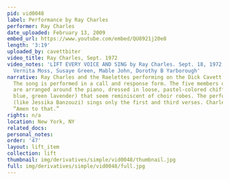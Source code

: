 ```yaml
---
pid: vid0048
label: Performance by Ray Charles
performer: Ray Charles
date_uploaded: February 13, 2009
embed_url: https://www.youtube.com/embed/QU8921j20e8
length: '3:19'
uploaded_by: cavettbiter
video_title: Ray Charles, Sept. 1972
video_notes: 'LIFT EVERY VOICE AND SING by Ray Charles. Sept. 18, 1972. Raelettes:
  Vernita Moss, Susaye Green, Mable John, Dorothy B Yarborough'
narrative: Ray Charles and the Raelettes performing on the Dick Cavett show in 1972.
  The song is performed in a call and response form. The five members of The Raelettes
  are arranged around the piano, dressed in loose, pastel-colored chiffon gowns (yellow,
  blue, green lavender) that seem reminiscent of choir robes. The performance is uptempo.Charles
  (like Jessika Banzouzi) sings only the first and third verses. Charles ends with
  “Amen to that.”
rights: n/a
location: New York, NY
related_docs: 
personal_notes: 
order: '47'
layout: lift_item
collection: lift
thumbnail: img/derivatives/simple/vid0048/thumbnail.jpg
full: img/derivatives/simple/vid0048/full.jpg
---
```

